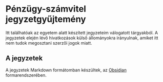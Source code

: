# Pénzügy-számvitel jegyzetgyűjtemény

Itt találhatóak az egyetem alatt készített jegyzeteim válogatott tárgyakból.
A jegyzetek elején lévő hivatkozások külső állományokra irányulnak, amiket itt nem tudok megosztani szerzői jogok miatt.

## A jegyzetek

A jegyzetek Markdown formátomban készültek, az [Obsidian](https://obsidian.md) formarendszerében.
